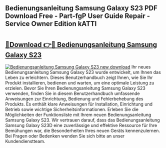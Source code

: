## Bedienungsanleitung Samsung Galaxy S23 PDF Download Free - Part-fgP User Guide Repair - Service Owner Edition kATTI

# <h2><a href="http://df2cu1.blite.top/?on=Bedienungsanleitung+Samsung+Galaxy+S23">🔗Download 👉🔴 Bedienungsanleitung Samsung Galaxy S23</a></h2>

[![Bedienungsanleitung Samsung Galaxy S23 new download](https://i.imgur.com/lujVjoI.png)](http://df2cu1.blite.top/?on=Bedienungsanleitung+Samsung+Galaxy+S23)
Ihr neues Bedienungsanleitung Samsung Galaxy S23 wurde entwickelt, um Ihnen das Leben zu erleichtern. Dieses Benutzerhandbuch zeigt Ihnen, wie Sie Ihr Produkt installieren, bedienen und warten, um eine optimale Leistung zu erzielen. Bevor Sie Ihren Bedienungsanleitung Samsung Galaxy S23 verwenden, finden Sie in diesem Benutzerhandbuch umfassende Anweisungen zur Einrichtung, Bedienung und Fehlerbehebung des Produkts. Es enthält klare Anweisungen für Installation, Einrichtung und Betrieb sowie wichtige Sicherheitsinformationen. Erleben Sie die Möglichkeiten der Funktionsliste mit Ihrem neuen Bedienungsanleitung Samsung Galaxy S23. Wir vertrauen darauf, dass das Bedienungsanleitung Samsung Galaxy S23D eine zuverlässige und effektive Ressource für Ihre Bemühungen war, die Besonderheiten Ihres neuen Geräts kennenzulernen. Bei Fragen oder Bedenken wenden Sie sich bitte an unser Kundendienstteam.
